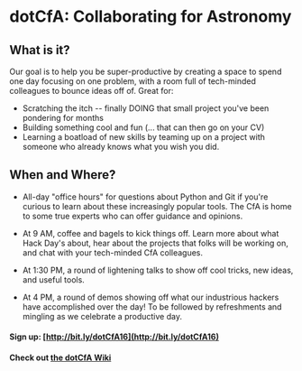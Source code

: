 # dotCfA: Collaborating for Astronomy
## What is it?
Our goal is to help you be super-productive by creating a space to
spend one day focusing on one problem, with a room full of tech-minded
colleagues to bounce ideas off of. Great for:

  - Scratching the itch -- finally DOING that small project you've been
    pondering for months
  - Building something cool and fun (... that can then go on your CV)
  - Learning a boatload of new skills by teaming up on a project with
    someone who already knows what you wish you did.

## When and Where?
* All-day "office hours" for questions about Python and Git if you're
curious to learn about these increasingly popular tools. The CfA is home
to some true experts who can offer guidance and opinions.

* At 9 AM, coffee and bagels to kick things off. Learn more about what Hack Day's
about, hear about the projects that folks will be working on, and chat
with your tech-minded CfA colleagues.

* At 1:30 PM, a round of lightening talks to show off cool tricks, new ideas, and useful tools.

* At 4 PM, a round of demos showing off what our industrious hackers
have accomplished over the day! To be followed by refreshments and
mingling as we celebrate a productive day.


#### Sign up: [http://bit.ly/dotCfA16](http://bit.ly/dotCfA16) 
#### Check out [the dotCfA Wiki](https://github.com/CfA-Library/dotCfA/wiki)   

